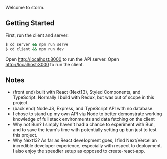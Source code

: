 Welcome to storm.

## Getting Started

First, run the client and server:

```bash
$ cd server && npm run serve
$ cd client && npm run dev
```

Open [http://localhost:8000](http://localhost:8000) to run the API server.
Open [http://localhost:3000](http://localhost:3000) to run the client.

## Notes
- (front end) built with React (Next13), Styled Components, and TypeScript. Normally I build with Redux, but was out of scope in this project.
- (back end) Node.JS, Express, and TypeScript API with no database.
- I chose to stand up my own API via Node to better demonstrate working knowledge of full stack environments and data fetching on the client
- Why not Bun? I simply haven't had a chance to experiment with Bun, and to save the team's time with potentially setting up bun just to test this project.
- Why Next13? As far as React development goes, I find Next/Vercel an incredible developer experience, especially with respect to deployment. I also enjoy the speedier setup as opposed to create-react-app.
